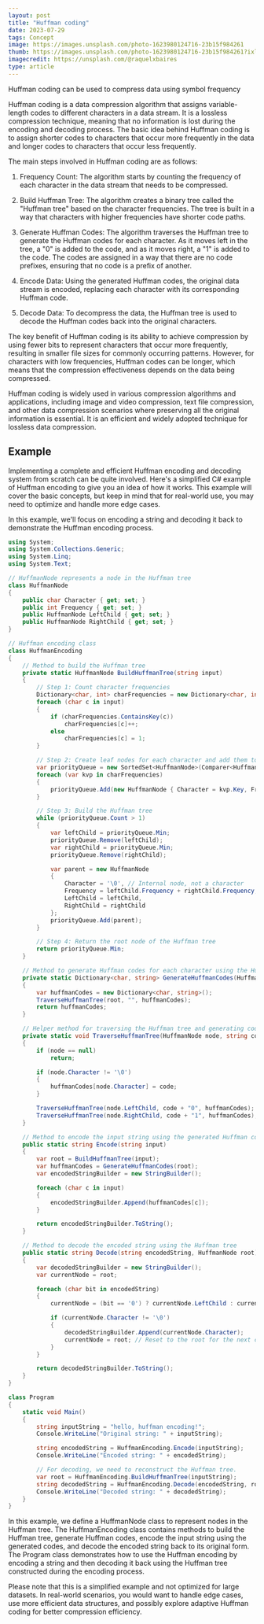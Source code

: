 ```yaml
---
layout: post
title: "Huffman coding"
date: 2023-07-29
tags: Concept
image: https://images.unsplash.com/photo-1623980124716-23b15f984261
thumb: https://images.unsplash.com/photo-1623980124716-23b15f984261?ixlib=rb-4.0.3&ixid=M3wxMjA3fDB8MHxzZWFyY2h8MzR8fHNxdWVlemV8ZW58MHx8MHx8fDA%3D&auto=format&fit=crop&w=500&q=60
imagecredit: https://unsplash.com/@raquelxbaires
type: article
---
```


Huffman coding can be used to compress data using symbol frequency



Huffman coding is a data compression algorithm that assigns variable-length codes to different characters in a data stream. It is a lossless compression technique, meaning that no information is lost during the encoding and decoding process. The basic idea behind Huffman coding is to assign shorter codes to characters that occur more frequently in the data and longer codes to characters that occur less frequently.

The main steps involved in Huffman coding are as follows:

1. Frequency Count: The algorithm starts by counting the frequency of each character in the data stream that needs to be compressed.

2. Build Huffman Tree: The algorithm creates a binary tree called the "Huffman tree" based on the character frequencies. The tree is built in a way that characters with higher frequencies have shorter code paths.

3. Generate Huffman Codes: The algorithm traverses the Huffman tree to generate the Huffman codes for each character. As it moves left in the tree, a "0" is added to the code, and as it moves right, a "1" is added to the code. The codes are assigned in a way that there are no code prefixes, ensuring that no code is a prefix of another.

4. Encode Data: Using the generated Huffman codes, the original data stream is encoded, replacing each character with its corresponding Huffman code.

5. Decode Data: To decompress the data, the Huffman tree is used to decode the Huffman codes back into the original characters.

The key benefit of Huffman coding is its ability to achieve compression by using fewer bits to represent characters that occur more frequently, resulting in smaller file sizes for commonly occurring patterns. However, for characters with low frequencies, Huffman codes can be longer, which means that the compression effectiveness depends on the data being compressed.

Huffman coding is widely used in various compression algorithms and applications, including image and video compression, text file compression, and other data compression scenarios where preserving all the original information is essential. It is an efficient and widely adopted technique for lossless data compression.

## Example

Implementing a complete and efficient Huffman encoding and decoding system from scratch can be quite involved. Here's a simplified C# example of Huffman encoding to give you an idea of how it works. This example will cover the basic concepts, but keep in mind that for real-world use, you may need to optimize and handle more edge cases.

In this example, we'll focus on encoding a string and decoding it back to demonstrate the Huffman encoding process.

```cs
using System;
using System.Collections.Generic;
using System.Linq;
using System.Text;

// HuffmanNode represents a node in the Huffman tree
class HuffmanNode
{
    public char Character { get; set; }
    public int Frequency { get; set; }
    public HuffmanNode LeftChild { get; set; }
    public HuffmanNode RightChild { get; set; }
}

// Huffman encoding class
class HuffmanEncoding
{
    // Method to build the Huffman tree
    private static HuffmanNode BuildHuffmanTree(string input)
    {
        // Step 1: Count character frequencies
        Dictionary<char, int> charFrequencies = new Dictionary<char, int>();
        foreach (char c in input)
        {
            if (charFrequencies.ContainsKey(c))
                charFrequencies[c]++;
            else
                charFrequencies[c] = 1;
        }

        // Step 2: Create leaf nodes for each character and add them to a priority queue (min-heap)
        var priorityQueue = new SortedSet<HuffmanNode>(Comparer<HuffmanNode>.Create((a, b) => a.Frequency.CompareTo(b.Frequency)));
        foreach (var kvp in charFrequencies)
        {
            priorityQueue.Add(new HuffmanNode { Character = kvp.Key, Frequency = kvp.Value });
        }

        // Step 3: Build the Huffman tree
        while (priorityQueue.Count > 1)
        {
            var leftChild = priorityQueue.Min;
            priorityQueue.Remove(leftChild);
            var rightChild = priorityQueue.Min;
            priorityQueue.Remove(rightChild);

            var parent = new HuffmanNode
            {
                Character = '\0', // Internal node, not a character
                Frequency = leftChild.Frequency + rightChild.Frequency,
                LeftChild = leftChild,
                RightChild = rightChild
            };
            priorityQueue.Add(parent);
        }

        // Step 4: Return the root node of the Huffman tree
        return priorityQueue.Min;
    }

    // Method to generate Huffman codes for each character using the Huffman tree
    private static Dictionary<char, string> GenerateHuffmanCodes(HuffmanNode root)
    {
        var huffmanCodes = new Dictionary<char, string>();
        TraverseHuffmanTree(root, "", huffmanCodes);
        return huffmanCodes;
    }

    // Helper method for traversing the Huffman tree and generating codes
    private static void TraverseHuffmanTree(HuffmanNode node, string code, Dictionary<char, string> huffmanCodes)
    {
        if (node == null)
            return;

        if (node.Character != '\0')
        {
            huffmanCodes[node.Character] = code;
        }

        TraverseHuffmanTree(node.LeftChild, code + "0", huffmanCodes);
        TraverseHuffmanTree(node.RightChild, code + "1", huffmanCodes);
    }

    // Method to encode the input string using the generated Huffman codes
    public static string Encode(string input)
    {
        var root = BuildHuffmanTree(input);
        var huffmanCodes = GenerateHuffmanCodes(root);
        var encodedStringBuilder = new StringBuilder();

        foreach (char c in input)
        {
            encodedStringBuilder.Append(huffmanCodes[c]);
        }

        return encodedStringBuilder.ToString();
    }

    // Method to decode the encoded string using the Huffman tree
    public static string Decode(string encodedString, HuffmanNode root)
    {
        var decodedStringBuilder = new StringBuilder();
        var currentNode = root;

        foreach (char bit in encodedString)
        {
            currentNode = (bit == '0') ? currentNode.LeftChild : currentNode.RightChild;

            if (currentNode.Character != '\0')
            {
                decodedStringBuilder.Append(currentNode.Character);
                currentNode = root; // Reset to the root for the next character
            }
        }

        return decodedStringBuilder.ToString();
    }
}

class Program
{
    static void Main()
    {
        string inputString = "hello, huffman encoding!";
        Console.WriteLine("Original string: " + inputString);

        string encodedString = HuffmanEncoding.Encode(inputString);
        Console.WriteLine("Encoded string: " + encodedString);

        // For decoding, we need to reconstruct the Huffman tree.
        var root = HuffmanEncoding.BuildHuffmanTree(inputString);
        string decodedString = HuffmanEncoding.Decode(encodedString, root);
        Console.WriteLine("Decoded string: " + decodedString);
    }
}
```

In this example, we define a HuffmanNode class to represent nodes in the Huffman tree. The HuffmanEncoding class contains methods to build the Huffman tree, generate Huffman codes, encode the input string using the generated codes, and decode the encoded string back to its original form. The Program class demonstrates how to use the Huffman encoding by encoding a string and then decoding it back using the Huffman tree constructed during the encoding process.

Please note that this is a simplified example and not optimized for large datasets. In real-world scenarios, you would want to handle edge cases, use more efficient data structures, and possibly explore adaptive Huffman coding for better compression efficiency.
